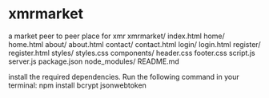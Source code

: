 # xmrmarket
a market peer to peer place for xmr
xmrmarket/
  index.html
  home/
    home.html
  about/
    about.html
  contact/
    contact.html
  login/
    login.html
  register/
    register.html
  styles/
    styles.css
  components/
    header.css
    footer.css
  script.js
  server.js
  package.json
  node_modules/
  README.md

install the required dependencies. Run the following command in your terminal:
  npm install bcrypt jsonwebtoken
